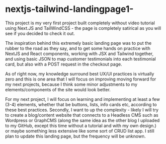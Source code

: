 # nextjs-tailwind-landingpage1-

This project is my very first project built completely without video tutorial using Next.JS and TailWindCSS - the page is completely satirical as you will see if you decided to check it out.

The inspiration behind this extremely basic landing page was to put the rubber to the road as they say, and to get some hands on practice with NextJS and React components, working with JSX and Tailwind together, and using basic JSON to map customer testimonials into each testimonial card, but also with a POST request in the checkout page.

 As of right now, my knowledge surround best UX/UI practices is virtually zero and this is one area that I will focus on improving moving forward for my next projects, because I think some minor adjustments to my elements/components of the site would look better.
 
 For my next project, I will focus on learning and implementing at least a few (3-4) elements, whether that be buttons, lists, info cards etc, according to these best practices. Secondly, I want to up the complexity - likely I will try to create a blog/content website that connects to a Headless CMS such as Wordpress or GraphCMS (along the same idea as the other blog I uploaded to my GitHub, except this time without a tutorial and with my own design.) or maybe something less extensive like some sort of CRUD list app. I still plan to update this landing page, but the frequency will be unknown.
